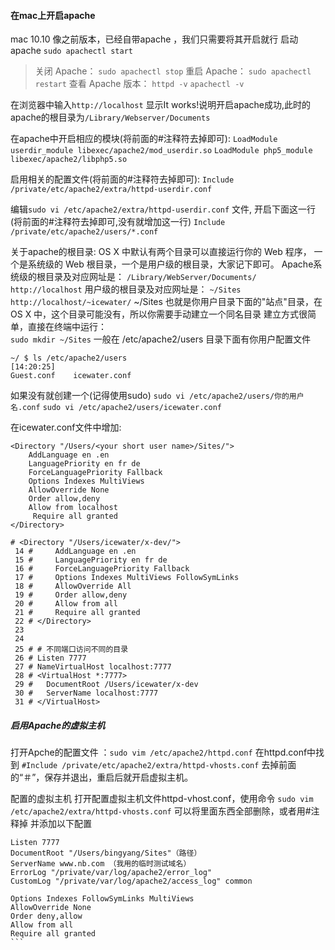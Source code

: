 #### 在mac上开启apache
mac 10.10 像之前版本，已经自带apache ，我们只需要将其开启就行
启动apache
`sudo apachectl start`

>关闭 Apache： 
>   `sudo apachectl stop`
>重启 Apache：
>   `sudo apachectl restart`
>查看 Apache 版本：
>   `httpd -v` `apachectl -v`

在浏览器中输入`http://localhost`
显示It works!说明开启apache成功,此时的apache的根目录为`/Library/Webserver/Documents`

在apache中开启相应的模块(将前面的#注释符去掉即可):
`LoadModule userdir_module libexec/apache2/mod_userdir.so`
`LoadModule php5_module libexec/apache2/libphp5.so`

启用相关的配置文件(将前面的#注释符去掉即可):
`Include /private/etc/apache2/extra/httpd-userdir.conf`

编辑`sudo vi /etc/apache2/extra/httpd-userdir.conf` 文件,
开启下面这一行(将前面的#注释符去掉即可,没有就增加这一行)
`Include /private/etc/apache2/users/*.conf`

关于apache的根目录:
OS X 中默认有两个目录可以直接运行你的 Web 程序，
一个是系统级的 Web 根目录，一个是用户级的根目录，大家记下即可。
Apache系统级的根目录及对应网址是：
`/Library/WebServer/Documents/`  `http://localhost`
用户级的根目录及对应网址是：
`~/Sites`  `http://localhost/~icewater/`
~/Sites 也就是你用户目录下面的"站点"目录，在 OS X 中，这个目录可能没有，所以你需要手动建立一个同名目录
建立方式很简单，直接在终端中运行：       
`sudo mkdir ~/Sites`
一般在 /etc/apache2/users 目录下面有你用户配置文件     
```
~/ $ ls /etc/apache2/users                                                                                                                                      [14:20:25]
Guest.conf    icewater.conf
```
如果没有就创建一个(记得使用sudo)
`sudo vi /etc/apache2/users/你的用户名.conf`
`sudo vi /etc/apache2/users/icewater.conf`

在icewater.conf文件中增加:
```
<Directory "/Users/<your short user name>/Sites/">
    AddLanguage en .en
    LanguagePriority en fr de
    ForceLanguagePriority Fallback
    Options Indexes MultiViews
    AllowOverride None
    Order allow,deny
    Allow from localhost
     Require all granted
</Directory>

# <Directory "/Users/icewater/x-dev/">
 14 #     AddLanguage en .en
 15 #     LanguagePriority en fr de
 16 #     ForceLanguagePriority Fallback
 17 #     Options Indexes MultiViews FollowSymLinks
 18 #     AllowOverride All
 19 #     Order allow,deny
 20 #     Allow from all
 21 #     Require all granted
 22 # </Directory>
 23
 24
 25 # # 不同端口访问不同的目录
 26 # Listen 7777
 27 # NameVirtualHost localhost:7777
 28 # <VirtualHost *:7777>
 29 #   DocumentRoot /Users/icewater/x-dev
 30 #   ServerName localhost:7777
 31 # </VirtualHost>
```


##### 启用Apache的虚拟主机
打开Apche的配置文件 ：`sudo vim /etc/apache2/httpd.conf`
在httpd.conf中找到
`#Include /private/etc/apache2/extra/httpd-vhosts.conf`
去掉前面的“＃”，保存并退出，重启后就开启虚拟主机。

配置的虚拟主机
打开配置虚拟主机文件httpd-vhost.conf，使用命令
`sudo vim /etc/apache2/extra/httpd-vhosts.conf`
可以将里面东西全部删除，或者用#注释掉
并添加以下配置
````
Listen 7777
DocumentRoot "/Users/bingyang/Sites"（路径）
ServerName www.nb.com （我用的临时测试域名）
ErrorLog "/private/var/log/apache2/error_log"
CustomLog "/private/var/log/apache2/access_log" common

Options Indexes FollowSymLinks MultiViews
AllowOverride None
Order deny,allow
Allow from all
Require all granted
```
